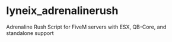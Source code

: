 # lyneix_adrenalinerush
Adrenaline Rush Script for FiveM servers with ESX, QB-Core, and standalone support
